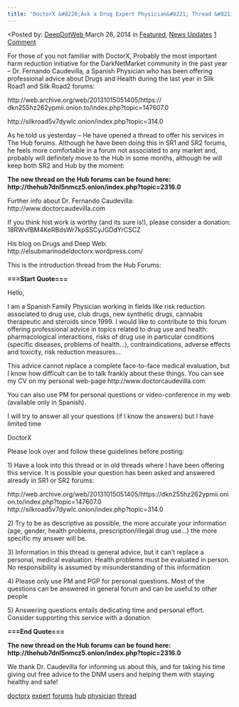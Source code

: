 ```yaml
---
title: "DoctorX &#8220;Ask a Drug Expert Physician&#8221; Thread &#8211; Now on The Hub Forums!"
---
```


<article class="post-listing post-4817 post type-post status-publish format-standard has-post-thumbnail hentry  tag-doctorx tag-expert tag-forums tag-hub tag-physician tag-thread">
<<span>Posted by: <a href="https://www.deepdotweb.com/author/admin/" title="">DeepDotWeb </a></span>
    <span>March 26, 2014</span>
    <span>in <a href="https://www.deepdotweb.com/category/deepdot-news/" rel="category tag">Featured</a>, <a href="https://www.deepdotweb.com/category/news-updates/" rel="category tag">News Updates</a></span>
    <span><a href="https://www.deepdotweb.com/2014/03/26/doctorx-ask-drug-expert-physician-thread-now-hub-forums/#comments">1 Comment</a></span>
    </p>
    <div class="clear"></div>
    <div class="entry">
    <p>For those of you not familiar with DoctorX, Probably the most important harm reduction initiative for the DarkNetMarket community in the past year  &#8211; Dr. Fernando Caudevilla, a Spanish Physician who has been offering professional advice about Drugs and Health during the last year in Silk Road1 and Silk Road2 forums:</p>
    <p>http://web.archive.org/web/<wbr/>20131015051405/https://<wbr/>dkn255hz262ypmii.onion.to/<wbr/>index.php?topic=147607.0</p>
    <p>http://silkroad5v7dywlc.onion/<wbr/>index.php?topic=314.0</p>
    <p>As he told us yesterday &#8211; He have opened a thread to offer his services in The Hub forums. Although he have been doing this in SR1 and SR2 forums, he feels more comfortable in a forum not associated to any market and, probably will definitely move to the Hub in some months, although he will keep both SR2 and Hub by the moment:</p>
    <div class="box  info"><div class="box-inner-block"><i class="tieicon-boxicon"></i>
    <strong>The new thread on the Hub forums can be found here: </strong><br/>
    <strong>http://thehub7dnl5nmcz5.onion/index.php?topic=2316.0</strong>
    </div></div>
    <p>Further info about Dr. Fernando Caudevilla: http://www.doctorcaudevilla.com</p>
    <p>If you think hist work is worthy (and its sure is!), please consider a donation: 18RWvfBM4KeRBdsWr7kpSSCyJGDdYrCSCZ</p>
    <p>His blog on Drugs and Deep Web: http://elsubmarinodeldoctorx.wordpress.com/</p>
    <p>This is the introduction thread from the Hub Forums:</p>
    <p><strong>===Start Quote===</strong></p>
    <p>Hello,</p>
    <p>I am a Spanish Family Physician working in fields like risk reduction associated to drug use, club drugs, new synthetic drugs, cannabis therapeutic and steroids since 1999. I would like to contribute to this forum offering professional advice in topics related to drug use and health: pharmacological interactions, risks of drug use in particular conditions (specific diseases, problems of health…), contraindications, adverse effects and toxicity, risk reduction measures…</p>
    <p>This advice cannot replace a complete face-to-face medical evaluation, but I know how difficult can be to talk frankly about these things. You can see my CV on my personal web-page http://www.doctorcaudevilla.com</p>
    <p>You can also use PM for personal questions or video-conference in my web (available only in Spanish).</p>
    <p>I will try to answer all your questions (if I know the answers) but I have limited time</p>
    <p>DoctorX</p>
    <p>Please look over and follow these guidelines before posting:</p>
    <p>1) Have a look into this thread or in old threads where I have been offering this service. It is possible your question has been asked and answered already in SR1 or SR2 forums:</p>
    <p>http://web.archive.org/web/20131015051405/https://dkn255hz262ypmii.onion.to/index.php?topic=147607.0<br/>
    http://silkroad5v7dywlc.onion/index.php?topic=314.0</p>
    <p>2) Try to be as descriptive as possible, the more accurate your information (age, gender, health problems, prescription/illegal drug use&#8230;) the more specific my answer will be.</p>
    <p>3) Information in this thread is general advice, but it can&#8217;t replace a personal, medical evaluation. Health problems must be evaluated in person. No responsibility is assumed by misunderstanding of this information.</p>
    <p>4) Please only use PM and PGP for personal questions. Most of the questions can be answered in general forum and can be useful to other people</p>
    <p>5) Answering questions entails dedicating time and personal effort. Consider supporting this service with a donation</p>
    <p><strong>===End Quote===</strong></p>
    <div class="box  info"><div class="box-inner-block"><i class="tieicon-boxicon"></i>
    <strong>The new thread on the Hub forums can be found here: </strong><br/>
    <strong>http://thehub7dnl5nmcz5.onion/index.php?topic=2316.0</strong>
    </div></div>
    <p>We thank Dr. Caudevilla for informing us about this, and for taking his time giving out free advice to the DNM users and helping them with staying healthy and safe!</p>
    </div>
    <a href="https://www.deepdotweb.com/tag/doctorx/" rel="tag">doctorx</a>  <a href="https://www.deepdotweb.com/tag/expert/" rel="tag">expert</a> <a href="https://www.deepdotweb.com/tag/forums/" rel="tag">forums</a> <a href="https://www.deepdotweb.com/tag/hub/" rel="tag">hub</a> <a href="https://www.deepdotweb.com/tag/physician/" rel="tag">physician</a> <a href="https://www.deepdotweb.com/tag/thread/" rel="tag">thread</a></span> <span style="display:none" class="updated">2014-03-26</span>
    <div style="display:none" class="vcard author" itemprop="author" itemscope itemtype="http://schema.org/Person"><strong class="fn" itemprop="name">
    
